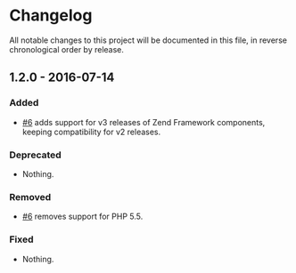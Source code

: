 # Changelog

All notable changes to this project will be documented in this file, in reverse chronological order by release.

## 1.2.0 - 2016-07-14

### Added

- [#6](https://github.com/zfcampus/zf-apigility-documentation-apiblueprint/pull/6)
  adds support for v3 releases of Zend Framework components, keeping
  compatibility for v2 releases.

### Deprecated

- Nothing.

### Removed

- [#6](https://github.com/zfcampus/zf-apigility-documentation-apiblueprint/pull/6)
  removes support for PHP 5.5.

### Fixed

- Nothing.
